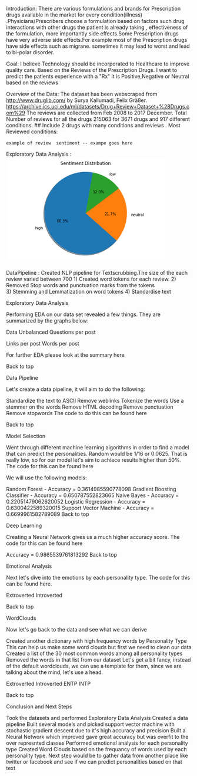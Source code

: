 Introduction: 
      There are various formulations and brands for Prescription drugs available in the market for every condition(illness)  .Physicians/Prescribers choose a formulation based on factors such drug interactions with other drugs the patient is already taking , effectiveness of the formulation, more importantly side effects.Some Prescription drugs have very adverse side effects.For example most of the Prescription drugs have side effects such as migrane. sometimes it may lead to worst and lead to bi-polar disorder.

Goal:
  I believe Technology should be incorporated  to Healthcare to improve quality care. 
  Based on the Reviews of the Prescription Drugs.
  I want to predict the patients experience with a "Rx" it is Positive,Negative or Neutral based on the reviews 
  
Overview of the Data: 
   The dataset has been webscraped from http://www.druglib.com/ by Surya Kallumadi, Felix Gräßer.
                    https://archive.ics.uci.edu/ml/datasets/Drug+Review+Dataset+%28Drugs.com%29
    The reviews are collected from Feb 2008 to 2017 December. 
    Total Number of reviews for all the drugs 215063 for 3671 drugs and 917 different conditions.
    ## Include 2 drugs with many conditions and reviews .
Most Reviewed conditions:

 
   

    
    example of review  sentiment -- exampe goes here 
    
Exploratory Data Analysis : 
![alt text](https://github.com/anna911/Prescription_Medication_sentiment_Analysis/blob/master/piechart.png)


DataPipeline : 
     Created NLP pipeline for Textscrubbing.The size of the each review varied between  700 
     1) Created word tokens for each review.
     2) Removed Stop words and punctuation marks from the tokens  
     3) Stemming and Lemmatization on word tokens
     4) Standardise text 












Exploratory Data Analysis

Performing EDA on our data set revealed a few things. They are summarized by the graphs below:

Data Unbalanced	Questions per post
	
Links per post	Words per post
	
For further EDA please look at the summary here

Back to top

Data Pipeline

Let's create a data pipeline, it will aim to do the following:

Standardize the text to ASCII
Remove weblinks
Tokenize the words
Use a stemmer on the words
Remove HTML decoding
Remove punctuation
Remove stopwords
The code to do this can be found here



Back to top

Model Selection

Went through different machine learning algorithms in order to find a model that can predict the personalities. Random would be 1/16 or 0.0625. That is really low, so for our model let's aim to achiece results higher than 50%. The code for this can be found here

We will use the following models:

Random Forest - Accuracy = 0.3614985590778098
Gradient Boosting Classifier - Accuracy = 0.650787552823665
Naive Bayes - Accuracy = 0.22051479062620052
Logistic Regression - Accuracy = 0.6300422589320015
Support Vector Machine - Accuracy = 0.6699961582789089
Back to top

Deep Learning

Creating a Neural Network gives us a much higher accuracy score. The code for this can be found here

Accuracy = 0.9865539761813292
Back to top

Emotional Analysis

Next let's dive into the emotions by each personality type. The code for this can be found here.

Extroverted	Introverted
	
Back to top

WordClouds

Now let's go back to the data and see what we can derive

Created another dictionary with high frequency words by Personality Type
This can help us make some word clouds but first we need to clean our data
Created a list of the 30 most common words among all personality types
Removed the words in that list from our dataset
Let's get a bit fancy, instead of the default wordclouds, we can use a template for them, since we are talking about the mind, let's use a head.

Extroverted	Introverted
ENTP	INTP
	
Back to top

Conclusion and Next Steps

Took the datasets and performed Exploratory Data Analysis
Created a data pipeline
Built several models and picked support vector machine with stochastic gradient descent due to it's high accuracy and precision
Built a Neural Network which improved gave great accuracy but was overfit to the over represnted classes
Performed emotional analysis for each personality type
Created Word Clouds based on the frequancy of words used by each personality type.
Next step would be to gather data from another place like twitter or facebook and see if we can predict personalities based on that text
